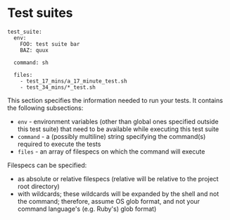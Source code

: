 # Test suites

```text
test_suite:
  env:
    FOO: test suite bar
    BAZ: quux

  command: sh

  files:
    - test_17_mins/a_17_minute_test.sh
    - test_34_mins/*_test.sh
```

This section specifies the information needed to run your tests. It contains the following subsections:

* `env` - environment variables \(other than global ones specified outside this test suite\) that need to be available while executing this test suite
* `command` - a \(possibly multiline\) string specifying the command\(s\) required to execute the tests
* `files` - an array of filespecs on which the command will execute

Filespecs can be specified:

* as absolute or relative filespecs \(relative will be relative to the project root directory\)
* with wildcards; these wildcards will be expanded by the shell and not the command; therefore, assume OS glob format, and not your command language's \(e.g. Ruby's\) glob format\)

